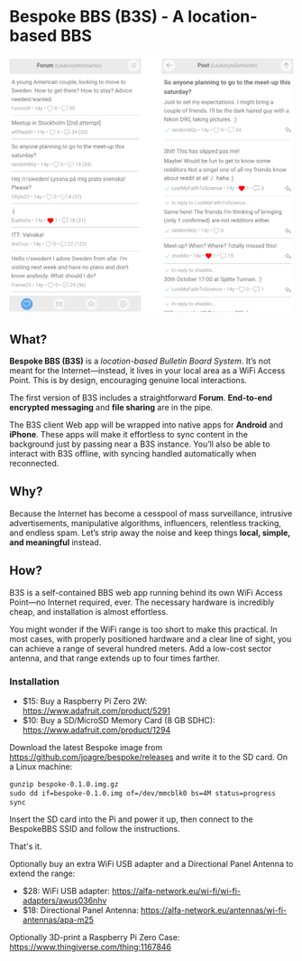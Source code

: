 # Bespoke BBS (B3S) - A location-based BBS

![Screenshots](doc/snapshots.png)

## What?

<b>Bespoke BBS (B3S)</b> is a <i>location-based Bulletin Board
System</i>. It’s not meant for the Internet—instead, it lives in your
local area as a WiFi Access Point. This is by design, encouraging
genuine local interactions.

The first version of B3S includes a straightforward
<b>Forum</b>. <b>End-to-end encrypted messaging</b> and <b>file
sharing</b> are in the pipe.

The B3S client Web app will be wrapped into native apps for
<b>Android</b> and <b>iPhone</b>. These apps will make it effortless
to sync content in the background just by passing near a B3S
instance. You’ll also be able to interact with B3S offline, with
syncing handled automatically when reconnected.

## Why?

Because the Internet has become a cesspool of mass surveillance,
intrusive advertisements, manipulative algorithms, influencers,
relentless tracking, and endless spam. Let’s strip away the noise and
keep things <b>local, simple, and meaningful</b> instead.

## How?

B3S is a self-contained BBS web app running behind its own WiFi Access
Point—no Internet required, ever. The necessary hardware is incredibly
cheap, and installation is almost effortless.

You might wonder if the WiFi range is too short to make this
practical. In most cases, with properly positioned hardware and a
clear line of sight, you can achieve a range of several hundred
meters. Add a low-cost sector antenna, and that range extends up to
four times farther.

### Installation

* $15: Buy a Raspberry Pi Zero 2W: https://www.adafruit.com/product/5291
* $10: Buy a SD/MicroSD Memory Card (8 GB SDHC):
  https://www.adafruit.com/product/1294

Download the latest Bespoke image from
https://github.com/joagre/bespoke/releases and write it to the SD
card. On a Linux machine:

```
gunzip bespoke-0.1.0.img.gz
sudo dd if=bespoke-0.1.0.img of=/dev/mmcblk0 bs=4M status=progress
sync
```

Insert the SD card into the Pi and power it up, then connect to the
BespokeBBS SSID and follow the instructions.

That's it.

Optionally buy an extra WiFi USB adapter and a Directional Panel
Antenna to extend the range:

* $28: WiFi USB adapter:
  https://alfa-network.eu/wi-fi/wi-fi-adapters/awus036nhv
* $18: Directional Panel Antenna:
  https://alfa-network.eu/antennas/wi-fi-antennas/apa-m25

Optionally 3D-print a Raspberry Pi Zero Case:
https://www.thingiverse.com/thing:1167846
